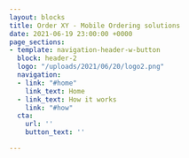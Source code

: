 ```yaml
---
layout: blocks
title: Order XY - Mobile Ordering solutions
date: 2021-06-19 23:00:00 +0000
page_sections:
- template: navigation-header-w-button
  block: header-2
  logo: "/uploads/2021/06/20/logo2.png"
  navigation:
  - link: "#home"
    link_text: Home
  - link_text: How it works
    link: "#how"
  cta:
    url: ''
    button_text: ''

---
```

